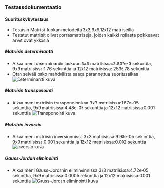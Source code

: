 ### Testausdokumentaatio

#### Suorituskykytestaus
* Testasin Matriisi-luokan metodeita 3x3,9x9,12x12 matriiseilla
* Testatut matriisit olivat porrasmatriiseja, joiden kaikki nollasta poikkeavat arvot ovat ykkösiä


##### Matriisin determinantti
* Aikaa meni determinantin laskuun 3x3 matriisissa:2.837e-5 sekunttia, 9x9 matriisissa:1.76 sekunttia ja 12x12 matriisissa: 2536.78 sekunttia
* Otan selvää onko mahdollista saada parannettua suoritusaikaa
![Determinantti kuva](/determinantti.jpg)

##### Matriisin transponointi
* Aikaa meni matriisin transponoinnissa 3x3 matriisissa:1.67e-05 sekunttia, 9x9 matriisissa:4.48e-05 sekunttia ja 12x12 matriisissa:0.001 sekunttia
![Transponointi kuva](/transpononti.jpg)

##### Matriisin inversio
* Aikaa meni matriisin inversionnissa 3x3 matriisissa:9.98e-05 sekunttia, 9x9 matriisissa:0.001 sekunttia ja 12x12 matriisissa:0.002 sekunttia
![Inversio kuva](/inversio.jpg)

##### Gauss-Jordan eliminointi
* Aikaa meni Gauss-Jordanin eliminoinnissa 3x3 matriisissa:4.72e-05 sekunttia, 9x9 matriisissa:0.0005 sekunttia ja 12x12 matriisissa:0.001 sekunttia
![Gauss-Jordan eliminointi kuva](/gaussjordan.jpg)

